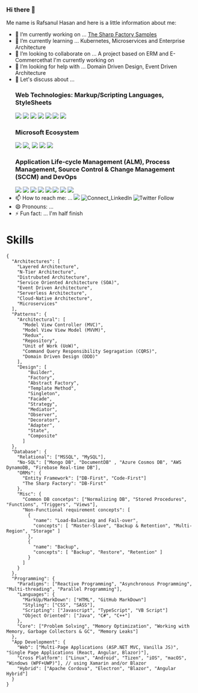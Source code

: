### Hi there 👋

Me name is Rafsanul Hasan and here is a little information about me:

- 🔭 I’m currently working on ... [The Sharp Factory Samples](https://www.github.com/thesharpfactory/samples)
- 🌱 I’m currently learning ... Kubernetes, Microservices and Enterprise Architecture
- 👯 I’m looking to collaborate on ... A project based on ERM and E-Commercethat I'm currently working on
- 🤔 I’m looking for help with ... Domain Driven Design, Event Driven Architecture
- 💬 Let's discuss about ... 
  ### Web Technologies: Markup/Scripting Languages, StyleSheets
    ![](https://img.shields.io/badge/HTML5-Markup_Language-blue?style=for-the-badge&logo=html5) ![](https://img.shields.io/badge/CSS-StyleSheets-blue?style=for-the-badge&logo=css3) ![](https://img.shields.io/badge/SASS-StyleSheets-blue?style=for-the-badge&logo=sass) ![](https://img.shields.io/badge/JavaScript-Scripting_Language-blue?style=for-the-badge&logo=javascript) ![](https://img.shields.io/badge/TypeScript-Scripting_Language-blue?style=for-the-badge&logo=typescript) ![](https://img.shields.io/badge/Angular-JS_SPA_Framework-blue?style=for-the-badge&logo=angular) ![](https://img.shields.io/badge/React-JS_SPA_Library-blue?style=for-the-badge&logo=react)  
  ### Microsoft Ecosystem
    ![](https://img.shields.io/badge/C%23-Programming_Language-blue?style=for-the-badge&logo=c-sharp) ![](https://img.shields.io/badge/Net_Core-Framework-blue?style=for-the-badge&logo=.net), ![](https://img.shields.io/badge/Xamarin-Cross_Platform_App_Development-blue?style=for-the-badge&logo=Xamarin) ![](https://img.shields.io/badge/Visual_Studio-IDE-blue?style=for-the-badge&logo=visual-studio) ![](https://img.shields.io/badge/Visual_Studio_Code-Code_Editor-blue?style=for-the-badge&logo=visual-studio-code)
  ### Application Life-cycle Management (ALM), Process Management, Source Control & Change Management (SCCM) and DevOps
    ![](https://img.shields.io/badge/Git-SCCM-blue?style=for-the-badge&logo=git) ![](https://img.shields.io/badge/GitHub-SCCM-blue?style=for-the-badge&logo=github) ![](https://img.shields.io/badge/Bit_Bucket-SCCM-blue?style=for-the-badge&logo=bitbucket) ![](https://img.shields.io/badge/GitHub-SCCM-blue?style=for-the-badge&logo=github) ![](https://img.shields.io/badge/Azure_DevOps-DevOps-blue?style=for-the-badge&logo=azure-devops) ![](https://img.shields.io/badge/Azure_Pipelines-CI%2FCD-blue?style=for-the-badge&logo=azure-pipelines) ![](https://img.shields.io/badge/GitHub_Actions-CI%2FCD-blue?style=for-the-badge&logo=github-actions) ![](https://img.shields.io/badge/AppVeyor-CI%2FCD-blue?style=for-the-badge&logo=appveyor) 
- 📫 How to reach me: ... ![](https://img.shields.io/badge/Email-rafsanulhasan%40outlook.com-blue?style=social&logo=microsoft-outlook) ![Connect_LinkedIn](https://img.shields.io/badge/Connect-rafsanulhasan-blue?style=social&logo=LinkedIn) ![Twitter Follow](https://img.shields.io/twitter/follow/rafsanulhasan?style=social)
- 😄 Pronouns: ...
- ⚡ Fun fact: ... I'm half finish

# Skills
```
{
  "Architectures": [
    "Layered Architecture",
    "N-Tier Architecture",
    "Distrubuted Architecture",
    "Service Oriented Architecture (SOA)", 
    "Event Driven Architecture", 
    "Serverless Architecture",
    "Cloud-Native Architecture",
    "Microservices"
  ],  
  "Patterns": {
    "Architectural": [
      "Model View Controller (MVC)", 
      "Model View View Model (MVVM)", 
      "Redux", 
      "Repository", 
      "Unit of Work (UoW)", 
      "Command Query Responsibility Segragation (CQRS)", 
      "Domain Driven Design (DDD)"
    ],      
    "Design": [
        "Builder", 
        "Factory", 
        "Abstract Factory",         
        "Template Method", 
        "Singleton", 
        "Facade", 
        "Strategy", 
        "Mediator", 
        "Observer", 
        "Decorator", 
        "Adapter", 
        "State", 
        "Composite"
      ]
  },
  "Database": {
    "Relational": ["MSSQL", "MySQL"],
    "No-SQL": ["Mongo DB", "DocumentDB" , "Azure Cosmos DB", "AWS DynamoDB, "Firebase Real-time DB"],    
    "ORMs": {
      "Entity Framework": ["DB-First", "Code-First"]
      "The Sharp Factory": "DB-First"
    },
    "Misc": {
      "Common DB concetps": ["Normalizing DB", "Stored Procedures", "Functions", "Triggers", "Views"],
      "Non-Functional requirement concepts": [
        {
          "name": "Load-Balancing and Fail-over",
          "concepts": [ "Master-Slave", "Backup & Retention", "Multi-Region", "Storage" ]
        },
        {
          "name": "Backup",
          "concepts": [ "Backup", "Restore", "Retention" ]
        }
      ]
    }
  },
  "Programming": {
    "Paradigms": ["Reactive Programming", "Asynchronous Programming", "Multi-threading", "Parallel Programming"],
    "Languages": {
      "MarkUp/MarkDown": ["HTML", "GitHub MarkDown"]
      "Styling": ["CSS", "SASS"],
      "Scripting": ["Javascript", "TypeScript", "VB Script"]
      "Object Oriented": ["Java", "C#", "C++"]
    },
    "Core": ["Problem Solving", "Memory Optimization", "Working with Memory, Garbage Collectors & GC", "Memory Leaks"]
  },
  "App Development": {
    "Web": ["Multi-Page Applications (ASP.NET MVC, Vanilla JS)", "Single Page Applications (React, Angular, Blazor)"],
    "Cross Platform": ["Linux", "Android", "Tizen", "iOS", "macOS", "Windows (WPF+UWP)"], // using Xamarin and/or Blazor
    "Hybrid": ["Apache Cordova", "Electron", "Blazor", "Angular Hybrid"]
  }
}
```

